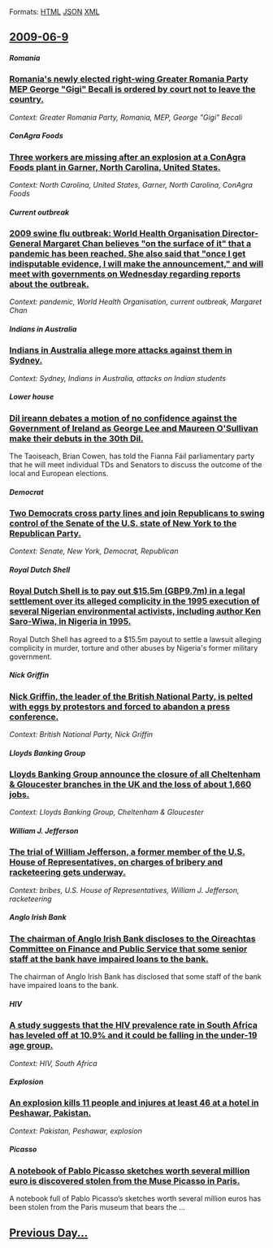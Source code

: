 
Formats: [HTML](2009/06/9/index.html)  [JSON](2009/06/9/index.json)  [XML](2009/06/9/index.xml)  

## [2009-06-9](/news/2009/06/9/index.md)

##### Romania
### [ Romania's newly elected right-wing Greater Romania Party MEP George "Gigi" Becali is ordered by court not to leave the country. ](/news/2009/06/9/romania-s-newly-elected-right-wing-greater-romania-party-mep-george-gigi-becali-is-ordered-by-court-not-to-leave-the-country.md)
_Context: Greater Romania Party, Romania, MEP, George "Gigi" Becali_

##### ConAgra Foods
### [ Three workers are missing after an explosion at a ConAgra Foods plant in Garner, North Carolina, United States. ](/news/2009/06/9/three-workers-are-missing-after-an-explosion-at-a-conagra-foods-plant-in-garner-north-carolina-united-states.md)
_Context: North Carolina, United States, Garner, North Carolina, ConAgra Foods_

##### Current outbreak
### [ 2009 swine flu outbreak: World Health Organisation Director-General Margaret Chan believes "on the surface of it" that a pandemic has been reached. She also said that "once I get indisputable evidence, I will make the announcement," and will meet with governments on Wednesday regarding reports about the outbreak. ](/news/2009/06/9/2009-swine-flu-outbreak-world-health-organisation-director-general-margaret-chan-believes-on-the-surface-of-it-that-a-pandemic-has-been.md)
_Context: pandemic, World Health Organisation, current outbreak, Margaret Chan_

##### Indians in Australia
### [ Indians in Australia allege more attacks against them in Sydney. ](/news/2009/06/9/indians-in-australia-allege-more-attacks-against-them-in-sydney.md)
_Context: Sydney, Indians in Australia, attacks on Indian students_

##### Lower house
### [ Dil ireann debates a motion of no confidence against the Government of Ireland as George Lee and Maureen O'Sullivan make their debuts in the 30th Dil. ](/news/2009/06/9/dail-eireann-debates-a-motion-of-no-confidence-against-the-government-of-ireland-as-george-lee-and-maureen-o-sullivan-make-their-debuts-in.md)
The Taoiseach, Brian Cowen, has told the Fianna Fáil parliamentary party that he will meet individual TDs and Senators to discuss the outcome of the local and European elections.

##### Democrat
### [ Two Democrats cross party lines and join Republicans to swing control of the Senate of the U.S. state of New York to the Republican Party. ](/news/2009/06/9/two-democrats-cross-party-lines-and-join-republicans-to-swing-control-of-the-senate-of-the-u-s-state-of-new-york-to-the-republican-party.md)
_Context: Senate, New York, Democrat, Republican_

##### Royal Dutch Shell
### [ Royal Dutch Shell is to pay out $15.5m (GBP9.7m) in a legal settlement over its alleged complicity in the 1995 execution of several Nigerian environmental activists, including author Ken Saro-Wiwa, in Nigeria in 1995. ](/news/2009/06/9/royal-dutch-shell-is-to-pay-out-15-5m-gbp9-7m-in-a-legal-settlement-over-its-alleged-complicity-in-the-1995-execution-of-several-nigeria.md)
Royal Dutch Shell has agreed to a $15.5m payout to settle a lawsuit alleging complicity in murder, torture and other abuses by Nigeria&#39;s former military government.

##### Nick Griffin
### [ Nick Griffin, the leader of the British National Party, is pelted with eggs by protestors and forced to abandon a press conference. ](/news/2009/06/9/nick-griffin-the-leader-of-the-british-national-party-is-pelted-with-eggs-by-protestors-and-forced-to-abandon-a-press-conference.md)
_Context: British National Party, Nick Griffin_

##### Lloyds Banking Group
### [ Lloyds Banking Group announce the closure of all Cheltenham & Gloucester branches in the UK and the loss of about 1,660 jobs. ](/news/2009/06/9/lloyds-banking-group-announce-the-closure-of-all-cheltenham-gloucester-branches-in-the-uk-and-the-loss-of-about-1-660-jobs.md)
_Context: Lloyds Banking Group, Cheltenham & Gloucester_

##### William J. Jefferson
### [ The trial of William Jefferson, a former member of the U.S. House of Representatives, on charges of bribery and racketeering gets underway. ](/news/2009/06/9/the-trial-of-william-jefferson-a-former-member-of-the-u-s-house-of-representatives-on-charges-of-bribery-and-racketeering-gets-underway.md)
_Context: bribes, U.S. House of Representatives, William J. Jefferson, racketeering_

##### Anglo Irish Bank
### [ The chairman of Anglo Irish Bank discloses to the Oireachtas Committee on Finance and Public Service that some senior staff at the bank have impaired loans to the bank. ](/news/2009/06/9/the-chairman-of-anglo-irish-bank-discloses-to-the-oireachtas-committee-on-finance-and-public-service-that-some-senior-staff-at-the-bank-hav.md)
The chairman of Anglo Irish Bank has disclosed that some staff of the bank have impaired loans to the bank.

##### HIV
### [ A study suggests that the HIV prevalence rate in South Africa has leveled off at 10.9% and it could be falling in the under-19 age group. ](/news/2009/06/9/a-study-suggests-that-the-hiv-prevalence-rate-in-south-africa-has-leveled-off-at-10-9-and-it-could-be-falling-in-the-under-19-age-group.md)
_Context: HIV, South Africa_

##### Explosion
### [ An explosion kills 11 people and injures at least 46 at a hotel in Peshawar, Pakistan. ](/news/2009/06/9/an-explosion-kills-11-people-and-injures-at-least-46-at-a-hotel-in-peshawar-pakistan.md)
_Context: Pakistan, Peshawar, explosion_

##### Picasso
### [ A notebook of Pablo Picasso sketches worth several million euro is discovered stolen from the Muse Picasso in Paris. ](/news/2009/06/9/a-notebook-of-pablo-picasso-sketches-worth-several-million-euro-is-discovered-stolen-from-the-musee-picasso-in-paris.md)
A notebook full of Pablo Picasso&rsquo;s sketches worth several million euros has been stolen from the Paris museum that bears the &hellip;

## [Previous Day...](/news/2009/06/8/index.md)

